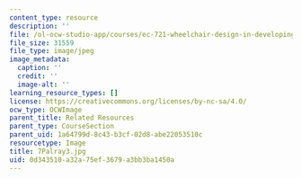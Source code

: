```yaml
---
content_type: resource
description: ''
file: /ol-ocw-studio-app/courses/ec-721-wheelchair-design-in-developing-countries-spring-2009/0d343510a32a75ef3679a3bb3ba1450a_7Palray3.jpg
file_size: 31559
file_type: image/jpeg
image_metadata:
  caption: ''
  credit: ''
  image-alt: ''
learning_resource_types: []
license: https://creativecommons.org/licenses/by-nc-sa/4.0/
ocw_type: OCWImage
parent_title: Related Resources
parent_type: CourseSection
parent_uid: 1a64799d-8c43-b3cf-02d8-abe22053510c
resourcetype: Image
title: 7Palray3.jpg
uid: 0d343510-a32a-75ef-3679-a3bb3ba1450a
---
```


